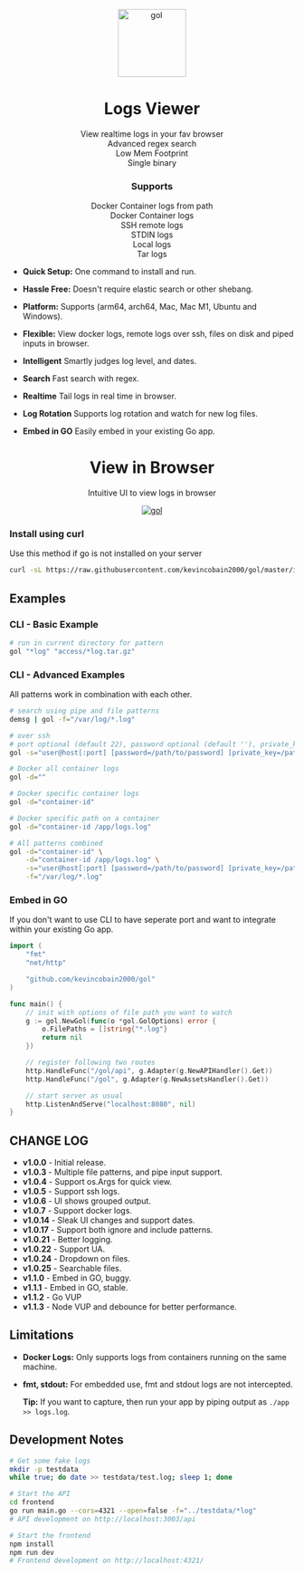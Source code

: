 <p align="center">
  <a href="https://github.com/kevincobain2000/gol">
    <img alt="gol" src="https://imgur.com/sktoYPP.png" width="120">
  </a>
</p>

<h1 align="center">
  Logs Viewer
</h1>

<p align="center">
  View realtime logs in your fav browser<br>
  Advanced regex search<br>
  Low Mem Footprint<br>
  Single binary
</p>

<h3 align="center">
  Supports
</h3>

<p align="center">
  Docker Container logs from path<br>
  Docker Container logs<br>
  SSH remote logs<br>
  STDIN logs<br>
  Local logs<br>
  Tar logs<br>
</p>

- **Quick Setup:** One command to install and run.

- **Hassle Free:** Doesn't require elastic search or other shebang.

- **Platform:** Supports (arm64, arch64, Mac, Mac M1, Ubuntu and Windows).

- **Flexible:** View docker logs, remote logs over ssh, files on disk and piped inputs in browser.

- **Intelligent** Smartly judges log level, and dates.

- **Search** Fast search with regex.

- **Realtime** Tail logs in real time in browser.

- **Log Rotation** Supports log rotation and watch for new log files.

- **Embed in GO** Easily embed in your existing Go app.

<h1 align="center">
  View in Browser
</h1>

<p align="center">
 Intuitive UI to view logs in browser
</p>

<p align="center">
  <a href="https://github.com/kevincobain2000/gol">
    <img alt="gol" src="https://imgur.com/fBK0hGa.png">
  </a>
</p>

### Install using curl

Use this method if go is not installed on your server

```bash
curl -sL https://raw.githubusercontent.com/kevincobain2000/gol/master/install.sh | sh
```

## Examples

### CLI - Basic Example

```sh
# run in current directory for pattern
gol "*log" "access/*log.tar.gz"
```

### CLI - Advanced Examples

All patterns work in combination with each other.

```sh
# search using pipe and file patterns
demsg | gol -f="/var/log/*.log"

# over ssh
# port optional (default 22), password optional (default ''), private_key optional (default $HOME/.ssh/id_rsa)
gol -s="user@host[:port] [password=/path/to/password] [private_key=/path/to/key] /app/*logs"

# Docker all container logs
gol -d=""

# Docker specific container logs
gol -d="container-id"

# Docker specific path on a container
gol -d="container-id /app/logs.log"

# All patterns combined
gol -d="container-id" \
    -d="container-id /app/logs.log" \
    -s="user@host[:port] [password=/path/to/password] [private_key=/path/to/key] /app/*logs" \
    -f="/var/log/*.log"
```

### Embed in GO

If you don't want to use CLI to have seperate port and want to integrate within your existing Go app.


```go
import (
	"fmt"
	"net/http"

	"github.com/kevincobain2000/gol"
)

func main() {
    // init with options of file path you want to watch
    g := gol.NewGol(func(o *gol.GolOptions) error {
        o.FilePaths = []string{"*.log"}
        return nil
    })

    // register following two routes
    http.HandleFunc("/gol/api", g.Adapter(g.NewAPIHandler().Get))
    http.HandleFunc("/gol", g.Adapter(g.NewAssetsHandler().Get))

    // start server as usual
    http.ListenAndServe("localhost:8080", nil)
}
```

## CHANGE LOG

- **v1.0.0** - Initial release.
- **v1.0.3** - Multiple file patterns, and pipe input support.
- **v1.0.4** - Support os.Args for quick view.
- **v1.0.5** - Support ssh logs.
- **v1.0.6** - UI shows grouped output.
- **v1.0.7** - Support docker logs.
- **v1.0.14** - Sleak UI changes and support dates.
- **v1.0.17** - Support both ignore and include patterns.
- **v1.0.21** - Better logging.
- **v1.0.22** - Support UA.
- **v1.0.24** - Dropdown on files.
- **v1.0.25** - Searchable files.
- **v1.1.0** - Embed in GO, buggy.
- **v1.1.1** - Embed in GO, stable.
- **v1.1.2** - Go VUP
- **v1.1.3** - Node VUP and debounce for better performance.

## Limitations

- **Docker Logs:** Only supports logs from containers running on the same machine.
- **fmt, stdout:** For embedded use, fmt and stdout logs are not intercepted.

  **Tip:** If you want to capture, then run your app by piping output as `./app >> logs.log`.


## Development Notes

```sh
# Get some fake logs
mkdir -p testdata
while true; do date >> testdata/test.log; sleep 1; done

# Start the API
cd frontend
go run main.go --cors=4321 --open=false -f="../testdata/*log"
# API development on http://localhost:3003/api

# Start the frontend
npm install
npm run dev
# Frontend development on http://localhost:4321/
```